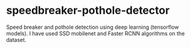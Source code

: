 # speedbreaker-pothole-detector
Speed breaker and pothole detection using deep learning (tensorflow models). I have used SSD mobilenet and Faster RCNN algorithms on the dataset.
